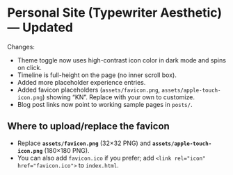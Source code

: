 # Personal Site (Typewriter Aesthetic) — Updated

Changes:
- Theme toggle now uses high-contrast icon color in dark mode and spins on click.
- Timeline is full-height on the page (no inner scroll box).
- Added more placeholder experience entries.
- Added favicon placeholders (`assets/favicon.png`, `assets/apple-touch-icon.png`) showing “KN”. Replace with your own to customize.
- Blog post links now point to working sample pages in `posts/`.

## Where to upload/replace the favicon
- Replace **`assets/favicon.png`** (32×32 PNG) and **`assets/apple-touch-icon.png`** (180×180 PNG).
- You can also add `favicon.ico` if you prefer; add `<link rel="icon" href="favicon.ico">` to `index.html`.

